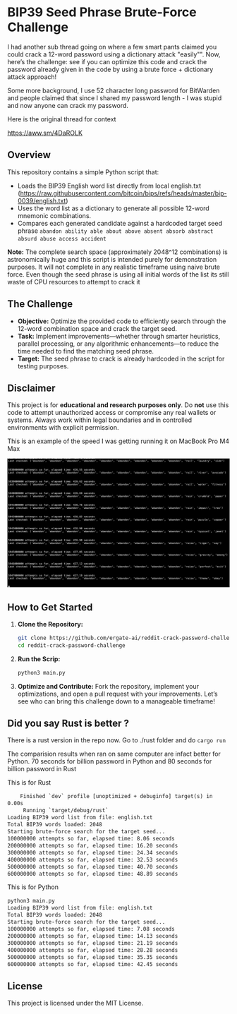 # BIP39 Seed Phrase Brute-Force Challenge

I had another sub thread going on where a few smart pants claimed you could crack a 12-word password using a dictionary attack "easily"". Now, here’s the challenge: see if you can optimize this code and crack the password already given in the code by using a brute force + dictionary attack approach!

Some more background, I use 52 character long password for BitWarden and people claimed that since I shared my password length - I was stupid and now anyone can crack my password. 

Here is the original thread for context

https://aww.sm/4DaROLK

## Overview

This repository contains a simple Python script that:
- Loads the BIP39 English word list directly from local english.txt (https://raw.githubusercontent.com/bitcoin/bips/refs/heads/master/bip-0039/english.txt)
- Uses the word list as a dictionary to generate all possible 12-word mnemonic combinations.
- Compares each generated candidate against a hardcoded target seed phrase `abandon ability able about above absent absorb abstract absurd abuse access accident`

**Note:** The complete search space (approximately 2048^12 combinations) is astronomically huge and this script is intended purely for demonstration purposes. It will not complete in any realistic timeframe using naive brute force. Even though the seed phrase is using all initial words of the list its still waste of CPU resources to attempt to crack it

## The Challenge

- **Objective:** Optimize the provided code to efficiently search through the 12-word combination space and crack the target seed.
- **Task:** Implement improvements—whether through smarter heuristics, parallel processing, or any algorithmic enhancements—to reduce the time needed to find the matching seed phrase.
- **Target:** The seed phrase to crack is already hardcoded in the script for testing purposes.

## Disclaimer

This project is for **educational and research purposes only**. Do **not** use this code to attempt unauthorized access or compromise any real wallets or systems. Always work within legal boundaries and in controlled environments with explicit permission.

This is an example of the speed I was getting running it on MacBook Pro M4 Max

![alt text](<https://github.com/ergate-ai/reddit-crack-password-challenge/blob/main/screenshots/example.png?raw=true>)


## How to Get Started

1. **Clone the Repository:**
   ```bash
   git clone https://github.com/ergate-ai/reddit-crack-password-challenge.git
   cd reddit-crack-password-challenge
   ```

2. **Run the Scrip:**
   ```bash
   python3 main.py
   ```

3. **Optimize and Contribute:**
Fork the repository, implement your optimizations, and open a pull request with your improvements. Let’s see who can bring this challenge down to a manageable timeframe!

## Did you say Rust is better ?

There is a rust version in the repo now. Go to ./rust folder and do `cargo run`

The comparision results when ran on same computer are infact better for Python. 70 seconds for billion password in Python and 80 seconds for billion password in Rust


This is for Rust
```
    Finished `dev` profile [unoptimized + debuginfo] target(s) in 0.00s
     Running `target/debug/rust`
Loading BIP39 word list from file: english.txt
Total BIP39 words loaded: 2048
Starting brute-force search for the target seed...
100000000 attempts so far, elapsed time: 8.06 seconds
200000000 attempts so far, elapsed time: 16.20 seconds
300000000 attempts so far, elapsed time: 24.34 seconds
400000000 attempts so far, elapsed time: 32.53 seconds
500000000 attempts so far, elapsed time: 40.70 seconds
600000000 attempts so far, elapsed time: 48.89 seconds
```

This is for Python
```
python3 main.py
Loading BIP39 word list from file: english.txt
Total BIP39 words loaded: 2048
Starting brute-force search for the target seed...
100000000 attempts so far, elapsed time: 7.08 seconds
200000000 attempts so far, elapsed time: 14.13 seconds
300000000 attempts so far, elapsed time: 21.19 seconds
400000000 attempts so far, elapsed time: 28.28 seconds
500000000 attempts so far, elapsed time: 35.35 seconds
600000000 attempts so far, elapsed time: 42.45 seconds
```



## License
This project is licensed under the MIT License.

